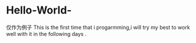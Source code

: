# Hello-World-
仅作为例子
This is the first time that i progarmming,i will try my best to work well with it in the following days .

